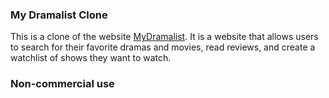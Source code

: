 ### My Dramalist Clone

This is a clone of the website [MyDramalist](https://mydramalist.com/). It is a website that allows users to search for their favorite dramas and movies, read reviews, and create a watchlist of shows they want to watch.

### Non-commercial use
